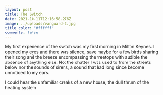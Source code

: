 ```yaml
---
layout: post
title: The Switch
date: 2021-10-11T12:16:58.276Z
image: ../uploads/vanguard-2.jpg
title_color: "#ffffff"
comments: false
---
```

My first experience of the switch was my first morning in Milton Keynes. I opened my eyes and there was silence, save maybe for a few birds sharing their song and the breeze encompassing the treetops with audible the absence of anything else. Not the chatter I was used to from the streets below nor the sounds of sirens, a sound that had long since become unnoticed to my ears.

I could hear the unfamiliar creaks of a new house, the dull thrum of the heating system